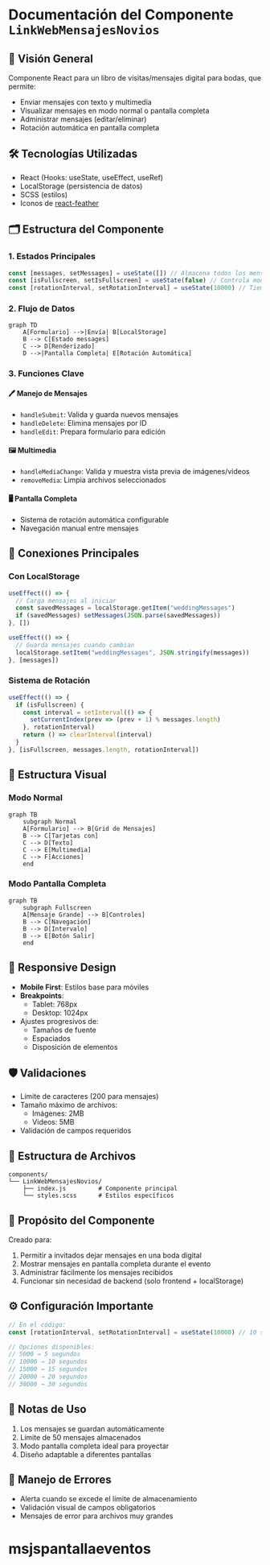 # Documentación del Componente `LinkWebMensajesNovios`

## 📌 Visión General
Componente React para un libro de visitas/mensajes digital para bodas, que permite:
- Enviar mensajes con texto y multimedia
- Visualizar mensajes en modo normal o pantalla completa
- Administrar mensajes (editar/eliminar)
- Rotación automática en pantalla completa

## 🛠 Tecnologías Utilizadas
- React (Hooks: useState, useEffect, useRef)
- LocalStorage (persistencia de datos)
- SCSS (estilos)
- Iconos de [react-feather](https://feathericons.com/)

## 🗂 Estructura del Componente

### 1. Estados Principales
```javascript
const [messages, setMessages] = useState([]) // Almacena todos los mensajes
const [isFullscreen, setIsFullscreen] = useState(false) // Controla modo pantalla completa
const [rotationInterval, setRotationInterval] = useState(10000) // Tiempo entre rotación (10s)
```

### 2. Flujo de Datos
```mermaid
graph TD
    A[Formulario] -->|Envía| B[LocalStorage]
    B --> C[Estado messages]
    C --> D[Renderizado]
    D -->|Pantalla Completa| E[Rotación Automática]
```

### 3. Funciones Clave

#### 🖊 Manejo de Mensajes
- `handleSubmit`: Valida y guarda nuevos mensajes
- `handleDelete`: Elimina mensajes por ID
- `handleEdit`: Prepara formulario para edición

#### 🖼 Multimedia
- `handleMediaChange`: Valida y muestra vista previa de imágenes/videos
- `removeMedia`: Limpia archivos seleccionados

#### 🖥 Pantalla Completa
- Sistema de rotación automática configurable
- Navegación manual entre mensajes

## 🔄 Conexiones Principales

### Con LocalStorage
```javascript
useEffect(() => {
  // Carga mensajes al iniciar
  const savedMessages = localStorage.getItem("weddingMessages")
  if (savedMessages) setMessages(JSON.parse(savedMessages))
}, [])

useEffect(() => {
  // Guarda mensajes cuando cambian
  localStorage.setItem("weddingMessages", JSON.stringify(messages))
}, [messages])
```

### Sistema de Rotación
```javascript
useEffect(() => {
  if (isFullscreen) {
    const interval = setInterval(() => {
      setCurrentIndex(prev => (prev + 1) % messages.length)
    }, rotationInterval)
    return () => clearInterval(interval)
  }
}, [isFullscreen, messages.length, rotationInterval])
```

## 🎨 Estructura Visual

### Modo Normal
```mermaid
graph TB
    subgraph Normal
    A[Formulario] --> B[Grid de Mensajes]
    B --> C[Tarjetas con]
    C --> D[Texto]
    C --> E[Multimedia]
    C --> F[Acciones]
    end
```

### Modo Pantalla Completa
```mermaid
graph TB
    subgraph Fullscreen
    A[Mensaje Grande] --> B[Controles]
    B --> C[Navegación]
    B --> D[Intervalo]
    B --> E[Botón Salir]
    end
```

## 📱 Responsive Design
- **Mobile First**: Estilos base para móviles
- **Breakpoints**:
  - Tablet: 768px
  - Desktop: 1024px
- Ajustes progresivos de:
  - Tamaños de fuente
  - Espaciados
  - Disposición de elementos

## 🛡 Validaciones
- Límite de caracteres (200 para mensajes)
- Tamaño máximo de archivos:
  - Imágenes: 2MB
  - Videos: 5MB
- Validación de campos requeridos

## 📂 Estructura de Archivos
```
components/
└── LinkWebMensajesNovios/
    ├── index.js         # Componente principal
    └── styles.scss      # Estilos específicos
```

## 🎯 Propósito del Componente
Creado para:
1. Permitir a invitados dejar mensajes en una boda digital
2. Mostrar mensajes en pantalla completa durante el evento
3. Administrar fácilmente los mensajes recibidos
4. Funcionar sin necesidad de backend (solo frontend + localStorage)

## ⚙️ Configuración Importante
```javascript
// En el código:
const [rotationInterval, setRotationInterval] = useState(10000) // 10 segundos

// Opciones disponibles:
// 5000 → 5 segundos
// 10000 → 10 segundos
// 15000 → 15 segundos
// 20000 → 20 segundos
// 30000 → 30 segundos
```

## 📝 Notas de Uso
1. Los mensajes se guardan automáticamente
2. Límite de 50 mensajes almacenados
3. Modo pantalla completa ideal para proyectar
4. Diseño adaptable a diferentes pantallas

## 🐛 Manejo de Errores
- Alerta cuando se excede el límite de almacenamiento
- Validación visual de campos obligatorios
- Mensajes de error para archivos muy grandes

# msjspantallaeventos

